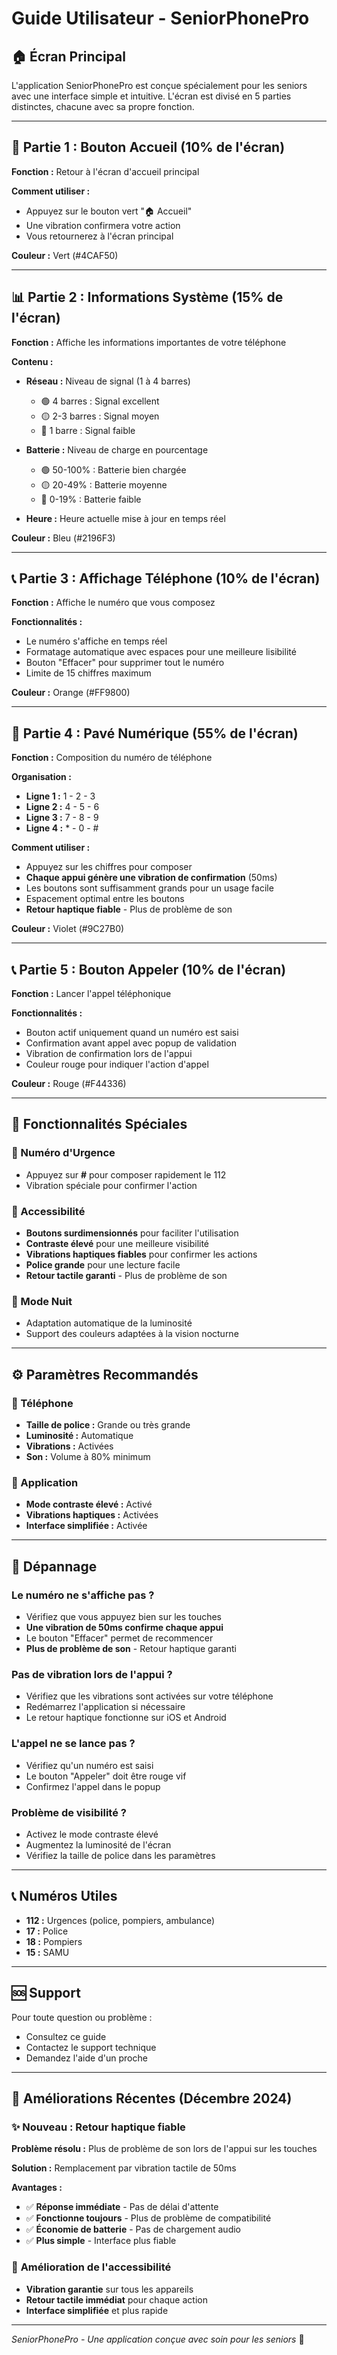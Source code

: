 # Guide Utilisateur - SeniorPhonePro

## 🏠 Écran Principal

L'application SeniorPhonePro est conçue spécialement pour les seniors avec une interface simple et intuitive. L'écran est divisé en 5 parties distinctes, chacune avec sa propre fonction.

---

## 📱 Partie 1 : Bouton Accueil (10% de l'écran)

**Fonction :** Retour à l'écran d'accueil principal

**Comment utiliser :**

- Appuyez sur le bouton vert "🏠 Accueil"
- Une vibration confirmera votre action
- Vous retournerez à l'écran principal

**Couleur :** Vert (#4CAF50)

---

## 📊 Partie 2 : Informations Système (15% de l'écran)

**Fonction :** Affiche les informations importantes de votre téléphone

**Contenu :**

- **Réseau :** Niveau de signal (1 à 4 barres)
  - 🟢 4 barres : Signal excellent
  - 🟡 2-3 barres : Signal moyen
  - 🔴 1 barre : Signal faible

- **Batterie :** Niveau de charge en pourcentage
  - 🟢 50-100% : Batterie bien chargée
  - 🟡 20-49% : Batterie moyenne
  - 🔴 0-19% : Batterie faible

- **Heure :** Heure actuelle mise à jour en temps réel

**Couleur :** Bleu (#2196F3)

---

## 📞 Partie 3 : Affichage Téléphone (10% de l'écran)

**Fonction :** Affiche le numéro que vous composez

**Fonctionnalités :**

- Le numéro s'affiche en temps réel
- Formatage automatique avec espaces pour une meilleure lisibilité
- Bouton "Effacer" pour supprimer tout le numéro
- Limite de 15 chiffres maximum

**Couleur :** Orange (#FF9800)

---

## 🔢 Partie 4 : Pavé Numérique (55% de l'écran)

**Fonction :** Composition du numéro de téléphone

**Organisation :**

- **Ligne 1 :** 1 - 2 - 3
- **Ligne 2 :** 4 - 5 - 6
- **Ligne 3 :** 7 - 8 - 9
- **Ligne 4 :** \* - 0 - #

**Comment utiliser :**

- Appuyez sur les chiffres pour composer
- **Chaque appui génère une vibration de confirmation** (50ms)
- Les boutons sont suffisamment grands pour un usage facile
- Espacement optimal entre les boutons
- **Retour haptique fiable** - Plus de problème de son

**Couleur :** Violet (#9C27B0)

---

## 📞 Partie 5 : Bouton Appeler (10% de l'écran)

**Fonction :** Lancer l'appel téléphonique

**Fonctionnalités :**

- Bouton actif uniquement quand un numéro est saisi
- Confirmation avant appel avec popup de validation
- Vibration de confirmation lors de l'appui
- Couleur rouge pour indiquer l'action d'appel

**Couleur :** Rouge (#F44336)

---

## 🎯 Fonctionnalités Spéciales

### 🔴 Numéro d'Urgence

- Appuyez sur **#** pour composer rapidement le 112
- Vibration spéciale pour confirmer l'action

### 📱 Accessibilité

- **Boutons surdimensionnés** pour faciliter l'utilisation
- **Contraste élevé** pour une meilleure visibilité
- **Vibrations haptiques fiables** pour confirmer les actions
- **Police grande** pour une lecture facile
- **Retour tactile garanti** - Plus de problème de son

### 🌙 Mode Nuit

- Adaptation automatique de la luminosité
- Support des couleurs adaptées à la vision nocturne

---

## ⚙️ Paramètres Recommandés

### 📱 Téléphone

- **Taille de police :** Grande ou très grande
- **Luminosité :** Automatique
- **Vibrations :** Activées
- **Son :** Volume à 80% minimum

### 🔧 Application

- **Mode contraste élevé :** Activé
- **Vibrations haptiques :** Activées
- **Interface simplifiée :** Activée

---

## 🚨 Dépannage

### Le numéro ne s'affiche pas ?

- Vérifiez que vous appuyez bien sur les touches
- **Une vibration de 50ms confirme chaque appui**
- Le bouton "Effacer" permet de recommencer
- **Plus de problème de son** - Retour haptique garanti

### Pas de vibration lors de l'appui ?

- Vérifiez que les vibrations sont activées sur votre téléphone
- Redémarrez l'application si nécessaire
- Le retour haptique fonctionne sur iOS et Android

### L'appel ne se lance pas ?

- Vérifiez qu'un numéro est saisi
- Le bouton "Appeler" doit être rouge vif
- Confirmez l'appel dans le popup

### Problème de visibilité ?

- Activez le mode contraste élevé
- Augmentez la luminosité de l'écran
- Vérifiez la taille de police dans les paramètres

---

## 📞 Numéros Utiles

- **112 :** Urgences (police, pompiers, ambulance)
- **17 :** Police
- **18 :** Pompiers
- **15 :** SAMU

---

## 🆘 Support

Pour toute question ou problème :

- Consultez ce guide
- Contactez le support technique
- Demandez l'aide d'un proche

---

## 🔄 Améliorations Récentes (Décembre 2024)

### ✨ **Nouveau : Retour haptique fiable**

**Problème résolu :** Plus de problème de son lors de l'appui sur les touches

**Solution :** Remplacement par vibration tactile de 50ms

**Avantages :**
- ✅ **Réponse immédiate** - Pas de délai d'attente
- ✅ **Fonctionne toujours** - Plus de problème de compatibilité
- ✅ **Économie de batterie** - Pas de chargement audio
- ✅ **Plus simple** - Interface plus fiable

### 🎯 **Amélioration de l'accessibilité**

- **Vibration garantie** sur tous les appareils
- **Retour tactile immédiat** pour chaque action
- **Interface simplifiée** et plus rapide

---

_SeniorPhonePro - Une application conçue avec soin pour les seniors_ 🧡

